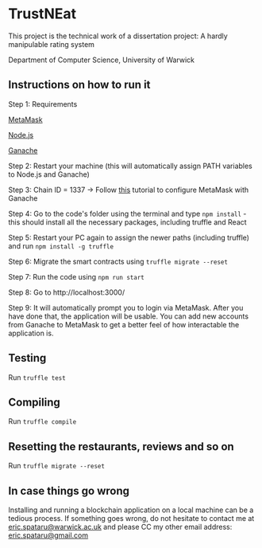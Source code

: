 # TrustNEat
 This project is the technical work of a dissertation project: A hardly manipulable rating system 
 
 Department of Computer Science, University of Warwick
 ## Instructions on how to run it
 Step 1: Requirements
 
 [MetaMask](https://metamask.io/)
 
 [Node.js](https://nodejs.org/en/download/)
 
 [Ganache](https://www.trufflesuite.com/ganache)
 
 Step 2: Restart your machine (this will automatically assign PATH variables to Node.js and Ganache)
 
 Step 3: Chain ID = 1337 -> Follow [this](https://www.trufflesuite.com/docs/truffle/getting-started/truffle-with-metamask) tutorial to configure MetaMask with Ganache
 
 Step 4: Go to the code's folder using the terminal and type ```npm install``` - this should install all the necessary packages, including truffle and React

 Step 5: Restart your PC again to assign the newer paths (including truffle) and run ```npm install -g truffle```

 Step 6: Migrate the smart contracts using ```truffle migrate --reset```
 
 Step 7: Run the code using ```npm run start```
 
 Step 8: Go to http://localhost:3000/ 
 
 Step 9: It will automatically prompt you to login via MetaMask. After you have done that, the application will be usable. You can add new accounts from Ganache to MetaMask to get a better feel of how interactable the application is. 
 
 ## Testing
 Run ```truffle test```
 ## Compiling
 Run ```truffle compile```
 ## Resetting the restaurants, reviews and so on
 Run ```truffle migrate --reset```
 ## In case things go wrong
 Installing and running a blockchain application on a local machine can be a tedious process. If something goes wrong, do not hesitate to contact me at eric.spataru@warwick.ac.uk and please CC my other email address: eric.spataru@gmail.com
 
  
